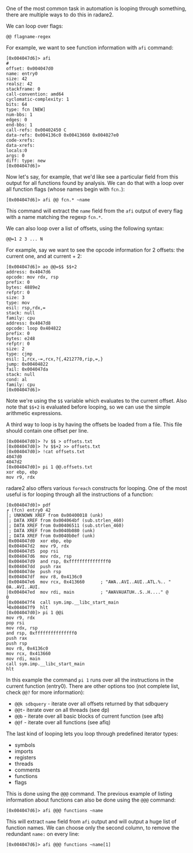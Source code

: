One of the most common task in automation is looping through something,
there are multiple ways to do this in radare2.

We can loop over flags:
```
@@ flagname-regex
```

For example, we want to see function information with `afi` command:
```
[0x004047d6]> afi
#
offset: 0x004047d0
name: entry0
size: 42
realsz: 42
stackframe: 0
call-convention: amd64
cyclomatic-complexity: 1
bits: 64
type: fcn [NEW]
num-bbs: 1
edges: 0
end-bbs: 1
call-refs: 0x00402450 C
data-refs: 0x004136c0 0x00413660 0x004027e0
code-xrefs:
data-xrefs:
locals:0
args: 0
diff: type: new
[0x004047d6]>
```
Now let's say, for example, that we'd like see a particular field from this output for all functions found by analysis. We can do that with a loop over all function flags (whose names begin with `fcn.`):
```
[0x004047d6]> afi @@ fcn.* ~name
```
This command will extract the `name` field from the `afi` output of every flag with a name
matching the regexp `fcn.*`.

We can also loop over a list of offsets, using the following syntax:
```
@@=1 2 3 ... N
```
For example, say we want to see the opcode information for 2 offsets: the current one, and at current + 2:

```
[0x004047d6]> ao @@=$$ $$+2
address: 0x4047d6
opcode: mov rdx, rsp
prefix: 0
bytes: 4889e2
refptr: 0
size: 3
type: mov
esil: rsp,rdx,=
stack: null
family: cpu
address: 0x4047d8
opcode: loop 0x404822
prefix: 0
bytes: e248
refptr: 0
size: 2
type: cjmp
esil: 1,rcx,-=,rcx,?{,4212770,rip,=,}
jump: 0x00404822
fail: 0x004047da
stack: null
cond: al
family: cpu
[0x004047d6]>
```
Note we're using the `$$` variable which evaluates to the current offset. Also note
that `$$+2` is evaluated before looping, so we can use the simple arithmetic expressions.

A third way to loop is by having the offsets be loaded from a file. This file should contain
one offset per line.
```
[0x004047d0]> ?v $$ > offsets.txt
[0x004047d0]> ?v $$+2 >> offsets.txt
[0x004047d0]> !cat offsets.txt
4047d0
4047d2
[0x004047d0]> pi 1 @@.offsets.txt
xor ebp, ebp
mov r9, rdx
```

radare2 also offers various `foreach` constructs for looping. One of the most useful is for looping through all the instructions of a function:
```
[0x004047d0]> pdf
╒ (fcn) entry0 42
│; UNKNOWN XREF from 0x00400018 (unk)
│; DATA XREF from 0x004064bf (sub.strlen_460)
│; DATA XREF from 0x00406511 (sub.strlen_460)
│; DATA XREF from 0x0040b080 (unk)
│; DATA XREF from 0x0040b0ef (unk)
│0x004047d0  xor ebp, ebp
│0x004047d2  mov r9, rdx
│0x004047d5  pop rsi
│0x004047d6  mov rdx, rsp
│0x004047d9  and rsp, 0xfffffffffffffff0
│0x004047dd  push rax
│0x004047de  push rsp
│0x004047df  mov r8, 0x4136c0
│0x004047e6  mov rcx, 0x413660      ; "AWA..AVI..AUI..ATL.%.. "
0A..AVI..AUI.
│0x004047ed  mov rdi, main          ; "AWAVAUATUH..S..H...." @
0
│0x004047f4  call sym.imp.__libc_start_main
╘0x004047f9  hlt
[0x004047d0]> pi 1 @@i
mov r9, rdx
pop rsi
mov rdx, rsp
and rsp, 0xfffffffffffffff0
push rax
push rsp
mov r8, 0x4136c0
mov rcx, 0x413660
mov rdi, main
call sym.imp.__libc_start_main
hlt
```
In this example the command `pi 1` runs over all the instructions in the current function (entry0).
There are other options too (not complete list, check `@@?` for more information):
 - `@@k sdbquery` - iterate over all offsets returned by that sdbquery
 - `@@t`- iterate over on all threads (see dp)
 - `@@b` - iterate over all basic blocks of current function (see afb)
 - `@@f` - iterate over all functions (see aflq)

The last kind of looping lets you loop through predefined iterator types:

 - symbols
 - imports
 - registers
 - threads
 - comments
 - functions
 - flags

This is done using the `@@@` command. The previous example of listing information about functions can also be done using the `@@@` command:

```
[0x004047d6]> afi @@@ functions ~name
```
This will extract `name` field from `afi` output and will output a huge list of
function names. We can choose only the second column, to remove the redundant `name:` on every line:
```
[0x004047d6]> afi @@@ functions ~name[1]
```

